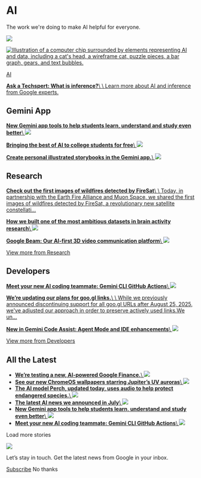 # AI

The work we're doing to make AI helpful for everyone.

[![](https://storage.googleapis.com/gweb-uniblog-publish-prod/images/InferenceHero_v3.width-1000.format-webp.webp)](https://blog.google/technology/ai/ask-a-techspert-what-is-inference/)

[![                                                    Illustration of a computer chip surrounded by elements representing AI and data, including a cat's head, a wireframe cat, puzzle pieces, a bar graph, gears, and text bubbles.                                                ](https://storage.googleapis.com/gweb-uniblog-publish-prod/images/InferenceHero_v3.width-1000.format-webp.webp)](https://blog.google/technology/ai/ask-a-techspert-what-is-inference/)

[AI](https://blog.google/technology/ai/)

[**Ask a Techspert: What is inference?**\\
\\
Learn more about AI and inference from Google experts.](https://blog.google/technology/ai/ask-a-techspert-what-is-inference/)

## Gemini App

[**New Gemini app tools to help students learn, understand and study even better**\\
![](https://storage.googleapis.com/gweb-uniblog-publish-prod/original_images/Students_BTS_Hero_2096x1182.png)](https://blog.google/products/gemini/new-gemini-tools-students-august-2025/)

[**Bringing the best of AI to college students for free**\\
![](https://storage.googleapis.com/gweb-uniblog-publish-prod/original_images/BTS_SP_Crop.png)](https://blog.google/products/gemini/google-ai-pro-students-learning/)

[**Create personal illustrated storybooks in the Gemini app.**\\
![](https://storage.googleapis.com/gweb-uniblog-publish-prod/images/StorybookThumb.width-150.format-webp.webp)](https://blog.google/products/gemini/storybooks/)

## Research

[**Check out the first images of wildfires detected by FireSat**\\
\\
Today, in partnership with the Earth Fire Alliance and Muon Space, we shared the first images of wildfires detected by FireSat, a revolutionary new satellite constellati…](https://blog.google/technology/research/first-firesat-images/)

[**How we built one of the most ambitious datasets in brain activity research**\\
![](https://storage.googleapis.com/gweb-uniblog-publish-prod/images/Hero_How-we-built-one-of-the-most.width-150.format-webp.webp)](https://blog.google/technology/research/zapbench-zebrafish-brain-mapping/)

[**Google Beam: Our AI-first 3D video communication platform**\\
![](https://storage.googleapis.com/gweb-uniblog-publish-prod/images/IO_HERO_BLOG_2025_2096_x_1182_px.width-150.format-webp.webp)](https://blog.google/technology/research/project-starline-google-beam-update/)

[View more from Research](https://blog.google/technology/research/)

## Developers

[**Meet your new AI coding teammate: Gemini CLI GitHub Actions**\\
![](https://storage.googleapis.com/gweb-uniblog-publish-prod/images/All-Three_1.width-150.format-webp.webp)](https://blog.google/technology/developers/introducing-gemini-cli-github-actions/)

[**We’re updating our plans for goo.gl links.**\\
\\
While we previously announced discontinuing support for all goo.gl URLs after August 25, 2025, we've adjusted our approach in order to preserve actively used links.We un…](https://blog.google/technology/developers/googl-link-shortening-update/)

[**New in Gemini Code Assist: Agent Mode and IDE enhancements**\\
![](https://storage.googleapis.com/gweb-uniblog-publish-prod/images/GCA_Hero_1.width-150.format-webp.webp)](https://blog.google/technology/developers/gemini-code-assist-updates-july-2025/)

[View more from Developers](https://blog.google/technology/developers/)

## All the Latest

- [**We’re testing a new, AI-powered Google Finance.**\\
  ![](https://storage.googleapis.com/gweb-uniblog-publish-prod/images/Google_Finance.max-300x300.format-webp.webp)](https://blog.google/products/search/google-finance-ai/)
- [**See our new ChromeOS wallpapers starring Jupiter’s UV auroras**\\
  ![](https://storage.googleapis.com/gweb-uniblog-publish-prod/images/Jupiter_Timelapse_hero_still.max-300x300.format-webp.webp)](https://blog.google/products/chromebooks/chromeos-wallpapers-jupiter-auroras/)
- [**The AI model Perch, updated today, uses audio to help protect endangered species.**\\
  ![](https://storage.googleapis.com/gweb-uniblog-publish-prod/images/bioacoustics_16x9_conform_25080.max-300x300.format-webp.webp)](https://blog.google/technology/google-deepmind/perch-ai-model/)
- [**The latest AI news we announced in July**\\
  ![](https://storage.googleapis.com/gweb-uniblog-publish-prod/images/July_AI_Roundup_hero-still.max-300x300.format-webp.webp)](https://blog.google/technology/ai/google-ai-updates-july-2025/)
- [**New Gemini app tools to help students learn, understand and study even better**\\
  ![](https://storage.googleapis.com/gweb-uniblog-publish-prod/images/Students_BTS_Hero_2096x1182.max-300x300.format-webp.webp)](https://blog.google/products/gemini/new-gemini-tools-students-august-2025/)
- [**Meet your new AI coding teammate: Gemini CLI GitHub Actions**\\
  ![](https://storage.googleapis.com/gweb-uniblog-publish-prod/images/All-Three_1.max-300x300.format-webp.webp)](https://blog.google/technology/developers/introducing-gemini-cli-github-actions/)

Load more stories

![](https://blog.google/static/blogv2/images/newsletter_toast.svg?version=pr20250805-1636)

Let’s stay in touch. Get the latest news from Google in your inbox.

[Subscribe](https://blog.google/newsletter-subscribe/) No thanks